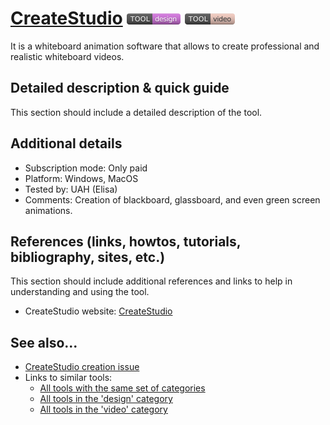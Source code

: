 # [CreateStudio](https://createstudio.com/)  [<img src="images/design.png" align="bottom">](https://github.com/e-CLOSE/Toolbox/issues?q=label%3A01_TOOL+label%3Adesign) [<img src="images/video.png" align="bottom">](https://github.com/e-CLOSE/Toolbox/issues?q=label%3A01_TOOL+label%3Avideo)

It is a whiteboard animation software that allows to create professional and realistic whiteboard videos.


## Detailed description & quick guide

This section should include a detailed description of the tool.


## Additional details

- Subscription mode: Only paid
- Platform: Windows, MacOS
- Tested by: UAH (Elisa)
- Comments: Creation of blackboard, glassboard, and even green screen animations.


## References (links, howtos, tutorials, bibliography, sites, etc.)

This section should include additional references and links to help in
understanding and using the tool.

- CreateStudio website: [CreateStudio](https://createstudio.com/)


## See also...

- [CreateStudio creation issue](https://github.com/e-CLOSE/Toolbox/issues/86)
- Links to similar tools:
  - [All tools with the same set of categories](https://github.com/e-CLOSE/Toolbox/issues?q=label%3A01_TOOL+label%3Avideo)
  - [All tools in the 'design' category](https://github.com/e-CLOSE/Toolbox/issues?q=label%3A01_TOOL+label%3Adesign)
  - [All tools in the 'video' category](https://github.com/e-CLOSE/Toolbox/issues?q=label%3A01_TOOL+label%3Avideo)
